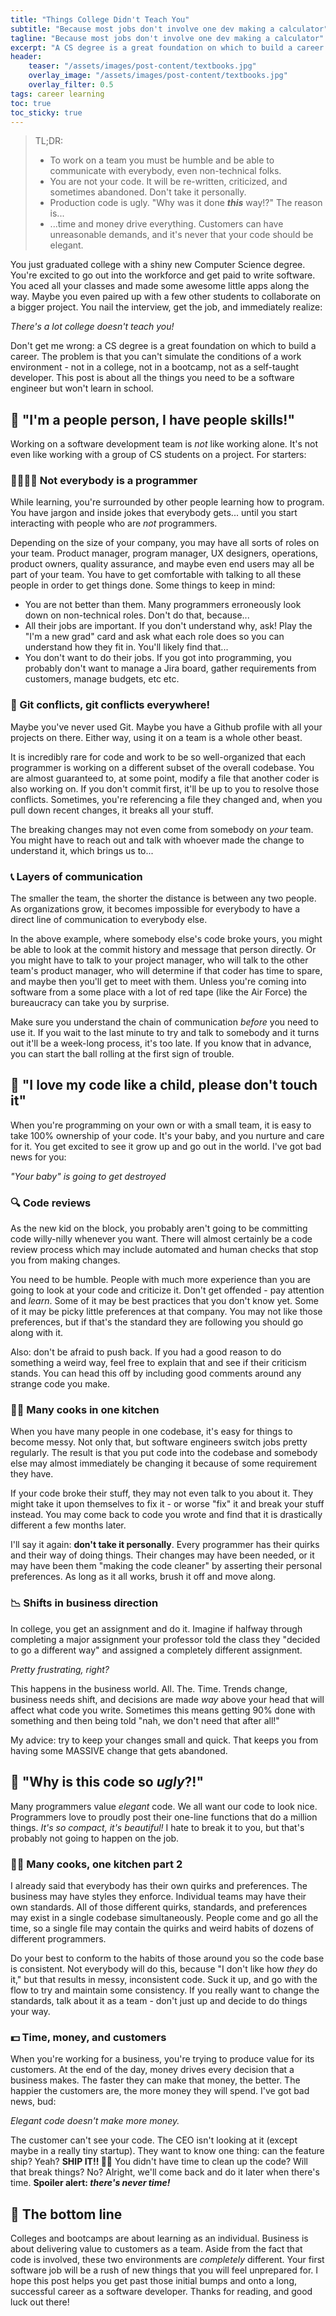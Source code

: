 ```yaml
---
title: "Things College Didn't Teach You"
subtitle: "Because most jobs don't involve one dev making a calculator"
tagline: "Because most jobs don't involve one dev making a calculator"
excerpt: "A CS degree is a great foundation on which to build a career.  The problem is that you can't simulate the conditions of a work environment"
header:
    teaser: "/assets/images/post-content/textbooks.jpg"
    overlay_image: "/assets/images/post-content/textbooks.jpg"
    overlay_filter: 0.5
tags: career learning
toc: true
toc_sticky: true
---
```


> TL;DR:
> - To work on a team you must be humble and be able to communicate with everybody, even non-technical folks.
> - You are not your code.  It will be re-written, criticized, and sometimes abandoned.  Don't take it personally.
> - Production code is ugly.  "Why was it done ***this*** way!?"  The reason is...
> - ...time and money drive everything.  Customers can have unreasonable demands, and it's never that your code should be elegant.

You just graduated college with a shiny new Computer Science degree.  You're excited to go out into the workforce and get paid to write software.  You aced all your classes and made some awesome little apps along the way.  Maybe you even paired up with a few other students to collaborate on a bigger project.  You nail the interview, get the job, and immediately realize:

*There's a lot college doesn't teach you!*

Don't get me wrong: a CS degree is a great foundation on which to build a career.  The problem is that you can't simulate the conditions of a work environment - not in a college, not in a bootcamp, not as a self-taught developer.  This post is about all the things you need to be a software engineer but won't learn in school.

## 🤝 "I'm a people person, I have people skills!"

Working on a software development team is *not* like working alone.  It's not even like working with a group of CS students on a project.  For starters:

### 👨‍👩‍👧‍👦 Not everybody is a programmer

While learning, you're surrounded by other people learning how to program.  You have jargon and inside jokes that everybody gets... until you start interacting with people who are *not* programmers.

Depending on the size of your company, you may have all sorts of roles on your team.  Product manager, program manager, UX designers, operations, product owners, quality assurance, and maybe even end users may all be part of your team.  You have to get comfortable with talking to all these people in order to get things done.  Some things to keep in mind:

- You are not better than them.  Many programmers erroneously look down on non-technical roles.  Don't do that, because...
- All their jobs are important.  If you don't understand why, ask!  Play the "I'm a new grad" card and ask what each role does so you can understand how they fit in.  You'll likely find that...
- You don't want to do their jobs.  If you got into programming, you probably don't want to manage a Jira board, gather requirements from customers, manage budgets, etc etc.

### 🚫 Git conflicts, git conflicts everywhere!

Maybe you've never used Git.  Maybe you have a Github profile with all your projects on there.  Either way, using it on a team is a whole other beast.

It is incredibly rare for code and work to be so well-organized that each programmer is working on a different subset of the overall codebase.  You are almost guaranteed to, at some point, modify a file that another coder is also working on.  If you don't commit first, it'll be up to you to resolve those conflicts.  Sometimes, you're referencing a file they changed and, when you pull down recent changes, it breaks all your stuff.

The breaking changes may not even come from somebody on *your* team.  You might have to reach out and talk with whoever made the change to understand it, which brings us to...

### 📞 Layers of communication

The smaller the team, the shorter the distance is between any two people.  As organizations grow, it becomes impossible for everybody to have a direct line of communication to everybody else.

In the above example, where somebody else's code broke yours, you might be able to look at the commit history and message that person directly.  Or you might have to talk to your project manager, who will talk to the other team's product manager, who will determine if that coder has time to spare, and maybe then you'll get to meet with them.  Unless you're coming into software from a some place with a lot of red tape (like the Air Force) the bureaucracy can take you by surprise.

Make sure you understand the chain of communication *before* you need to use it.  If you wait to the last minute to try and talk to somebody and it turns out it'll be a week-long process, it's too late.  If you know that in advance, you can start the ball rolling at the first sign of trouble.

## 👶 "I love my code like a child, please don't touch it"

When you're programming on your own or with a small team, it is easy to take 100% ownership of your code.  It's your baby, and you nurture and care for it.  You get excited to see it grow up and go out in the world.  I've got bad news for you:

*"Your baby" is going to get destroyed*

### 🔍 Code reviews

As the new kid on the block, you probably aren't going to be committing code willy-nilly whenever you want.  There will almost certainly be a code review process which may include automated and human checks that stop you from making changes.

You need to be humble.  People with much more experience than you are going to look at your code and criticize it.  Don't get offended - pay attention and *learn*.  Some of it may be best practices that you don't know yet.  Some of it may be picky little preferences at that company.  You may not like those preferences, but if that's the standard they are following you should go along with it.

Also: don't be afraid to push back.  If you had a good reason to do something a weird way, feel free to explain that and see if their criticism stands.  You can head this off by including good comments around any strange code you make.

### 👩‍🍳 Many cooks in one kitchen

When you have many people in one codebase, it's easy for things to become messy.  Not only that, but software engineers switch jobs pretty regularly.  The result is that you put code into the codebase and somebody else may almost immediately be changing it because of some requirement they have.

If your code broke their stuff, they may not even talk to you about it.  They might take it upon themselves to fix it - or worse "fix" it and break your stuff instead.  You may come back to code you wrote and find that it is drastically different a few months later.

I'll say it again: **don't take it personally**.  Every programmer has their quirks and their way of doing things.  Their changes may have been needed, or it may have been them "making the code cleaner" by asserting their personal preferences.  As long as it all works, brush it off and move along.

### 📉 Shifts in business direction

In college, you get an assignment and do it.  Imagine if halfway through completing a major assignment your professor told the class they "decided to go a different way" and assigned a completely different assignment.

*Pretty frustrating, right?*

This happens in the business world.  All.  The.  Time.  Trends change, business needs shift, and decisions are made *way* above your head that will affect what code you write.  Sometimes this means getting 90% done with something and then being told "nah, we don't need that after all!"

My advice: try to keep your changes small and quick.  That keeps you from having some MASSIVE change that gets abandoned.

## 🤢 "Why is this code so ***ugly***?!"

Many programmers value *elegant* code.  We all want our code to look nice.  Programmers love to proudly post their one-line functions that do a million things.  *It's so compact, it's beautiful!*  I hate to break it to you, but that's probably not going to happen on the job.

### 👨‍🍳 Many cooks, one kitchen part 2

I already said that everybody has their own quirks and preferences.  The business may have styles they enforce.  Individual teams may have their own standards.  All of those different quirks, standards, and preferences may exist in a single codebase simultaneously.  People come and go all the time, so a single file may contain the quirks and weird habits of dozens of different programmers.

Do your best to conform to the habits of those around you so the code base is consistent.  Not everybody will do this, because "I don't like how *they* do it," but that results in messy, inconsistent code.  Suck it up, and go with the flow to try and maintain some consistency.  If you really want to change the standards, talk about it as a team - don't just up and decide to do things your way.

### 💵 Time, money, and customers

When you're working for a business, you're trying to produce value for its customers.  At the end of the day, money drives every decision that a business makes.  The faster they can make that money, the better.  The happier the customers are, the more money they will spend.  I've got bad news, bud:

*Elegant code doesn't make more money.*

The customer can't see your code.  The CEO isn't looking at it (except maybe in a really tiny startup).  They want to know one thing: can the feature ship?  Yeah?  **SHIP IT!! 🚀🚀**  You didn't have time to clean up the code?  Will that break things?  No?  Alright, we'll come back and do it later when there's time.  **Spoiler alert: _there's never time!_**

## 🚩 The bottom line

Colleges and bootcamps are about learning as an individual.  Business is about delivering value to customers as a team.  Aside from the fact that code is involved, these two environments are *completely* different.  Your first software job will be a rush of new things that you will feel unprepared for.  I hope this post helps you get past those initial bumps and onto a long, successful career as a software developer.  Thanks for reading, and good luck out there!